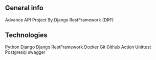 ## General info
Advance API Project By Django RestFramework (DRF)


## Technologies
Python 
Django
Django RestFramework
Docker
Git
Github Action
Unittest
Postgresql
swagger

